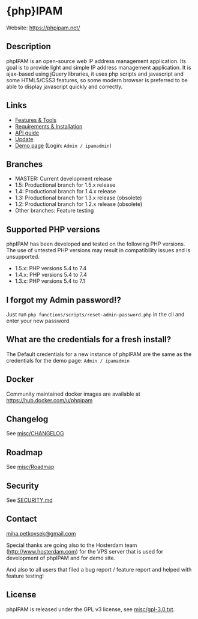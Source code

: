 # {php}IPAM
Website: https://phpipam.net/

## Description
phpIPAM is an open-source web IP address management application. Its goal is to provide light and simple IP address management application.
It is ajax-based using jQuery libraries, it uses php scripts and javascript and some HTML5/CSS3 features, so some modern browser is preferred
to be able to display javascript quickly and correctly.

## Links
 - [Features & Tools](https://phpipam.net/documents/features/)
 - [Requirements & Installation](https://phpipam.net/documents/installation/)
 - [API guide](https://phpipam.net/api-documentation/)
 - [Update](https://phpipam.net/documents/upgrade/)
 - [Demo page](http://demo.phpipam.net) (Login: `Admin / ipamadmin`)

## Branches
 - MASTER: Current development release
 - 1.5: Productional branch for 1.5.x release
 - 1.4: Productional branch for 1.4.x release
 - 1.3: Productional branch for 1.3.x release (obsolete)
 - 1.2: Productional branch for 1.2.x release (obsolete)
 - Other branches: Feature testing

## Supported PHP versions

phpIPAM has been developed and tested on the following PHP versions.\
The use of untested PHP versions may result in compatibility issues and is unsupported.

- 1.5.x: PHP versions 5.4 to 7.4
- 1.4.x: PHP versions 5.4 to 7.4
- 1.3.x: PHP versions 5.4 to 7.1

## I forgot my Admin password!?
Just run `php functions/scripts/reset-admin-password.php` in the cli and enter your new password

## What are the credentials for a fresh install?
The Default credentials for a new instance of phpIPAM are the same as the credentials for
the demo page: `Admin / ipamadmin`

## Docker
Community maintained docker images are available at https://hub.docker.com/u/phpipam

## Changelog
See [misc/CHANGELOG](misc/CHANGELOG)

## Roadmap
See [misc/Roadmap](misc/Roadmap)

## Security

See [SECURITY.md](SECURITY.md)

## Contact
miha.petkovsek@gmail.com

Special thanks are going also to the Hosterdam team (http://www.hosterdam.com) for the VPS server
that is used for development of phpIPAM and for demo site.

And also to all users that filed a bug report / feature report and helped with feature testing!

## License
phpIPAM is released under the GPL v3 license, see [misc/gpl-3.0.txt](misc/gpl-3.0.txt).
